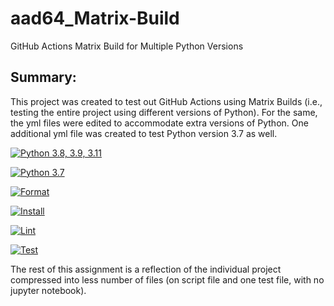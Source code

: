 # aad64_Matrix-Build
GitHub Actions Matrix Build for Multiple Python Versions

## Summary:
This project was created to test out GitHub Actions using Matrix Builds (i.e., testing the entire project using different versions of Python). For the same, the yml files were edited to accommodate extra versions of Python. One additional yml file was created to test Python version 3.7 as well. 

[![Python 3.8, 3.9, 3.11](https://github.com/nogibjj/aad64_Matrix-Build/actions/workflows/actions.yml/badge.svg)](https://github.com/nogibjj/aad64_Matrix-Build/actions/workflows/actions.yml)

[![Python 3.7](https://github.com/nogibjj/aad64_Matrix-Build/actions/workflows/python_old.yml/badge.svg)](https://github.com/nogibjj/aad64_Matrix-Build/actions/workflows/python_old.yml)

[![Format](https://github.com/nogibjj/aad64_Matrix-Build/actions/workflows/format.yml/badge.svg)](https://github.com/nogibjj/aad64_Matrix-Build/actions/workflows/format.yml)

[![Install](https://github.com/nogibjj/aad64_Matrix-Build/actions/workflows/install.yml/badge.svg)](https://github.com/nogibjj/aad64_Matrix-Build/actions/workflows/install.yml)

[![Lint](https://github.com/nogibjj/aad64_Matrix-Build/actions/workflows/lint.yml/badge.svg)](https://github.com/nogibjj/aad64_Matrix-Build/actions/workflows/lint.yml)

[![Test](https://github.com/nogibjj/aad64_Matrix-Build/actions/workflows/test.yml/badge.svg)](https://github.com/nogibjj/aad64_Matrix-Build/actions/workflows/test.yml)

The rest of this assignment is a reflection of the individual project compressed into less number of files (on script file and one test file, with no jupyter notebook). 

